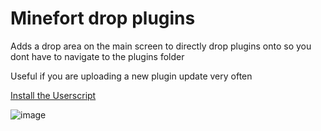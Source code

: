 # Minefort drop plugins

Adds a drop area on the main screen to directly drop plugins onto so you dont have to navigate to the plugins folder

Useful if you are uploading a new plugin update very often

[Install the Userscript](https://github.com/xpncvr/drop-plugins-minefort-userscript/raw/refs/heads/main/script.user.js)

![image](https://github.com/user-attachments/assets/e46ef68a-5840-410a-91c8-81a957373759)
